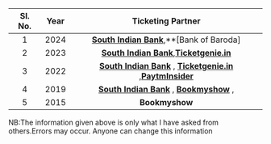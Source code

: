 
| Sl. No.| Year| Ticketing Partner 
| :-------------: |:-------------:| :-----:| 
1 | 2024 |   **[South Indian Bank](https://feebook.southindianbank.com/FeeBookUser/kntbr)**,**[Bank of Baroda]
2 | 2023 |   **[South Indian Bank](https://feebook.southindianbank.com/FeeBookUser/kntbr)**,**[Ticketgenie.in](https://in.ticketgenie.in/Events/69th-Nehru-Trophy-Boat-Race-2023)**   | 
3|    2022   | **[South Indian Bank](https://feebook.southindianbank.com/FeeBookUser/kntbr)** , **[Ticketgenie.in](https://in.ticketgenie.in/Events/68th-Nehru-Trophy-Boat-Race-2022)** ,**[PaytmInsider](https://insider.in/68th-nehru-trophy-boat-race-2022-september-04-2022/event)**  | 
4 |    2019   | **[South Indian Bank](https://feebook.southindianbank.com/FeeBookUser/kntbr)** , **[Bookmyshow](https://in.bookmyshow.com/events/67th-nehru-trophy-boat-race-2019/ET00105384)** , | 
5| 2015|**Bookmyshow**|



NB:The information given above is only what I have asked from others.Errors may occur. Anyone can change this information
